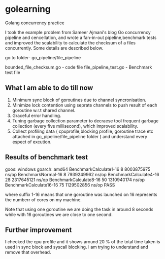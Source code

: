 # golearning

Golang concurrency practice

I took the example problem from Sameer Ajmani's blog Go concurrency pipeline and cencellation, and wrote a fan-in-out pipeline,benchmark tests and  improved the scalability to calculate the checksum of a files concurrently. Some details are described below.

go to  folder- go_pipeline/file_pipeline

bounded_file_checksum.go - code file
file_pipeline_test.go - Benchmark test file 

What I am able to do till now 
------------------------------------------
1. Minimum sync block of goroutines due to channel syncronisation.
2. Minimize lock contention using seprate channels to push result of each goroutine w.r.t shared channel.
3. Graceful error handling.
4. Tuning garbage collection parameter to decraese tool frequent garbage collection (every five millisecond), which improved scalability.
5. Collect profiling data ( cpuprofile,blocking profile, goroutine trace etc attached in go_pipeline/file_pipeline folder ) and understand every espect of excution. 

Results of benchmark test
------------------------------------------

goos: windows
goarch: amd64
BenchmarkCalculate1-16                 8        8003875975 ns/op
BenchmarkNormal-16                     8        7939249962 ns/op
BenchmarkCalculate4-16                28        2317645121 ns/op
BenchmarkCalculate8-16                50        1310940174 ns/op
BenchmarkCalculate16-16               75        1129502856 ns/op
PASS

where suffix 1-16 means that one goroutine was launched on 16 represents the numberr of cores on my machine.

Note that using one goroutine we are doing the task in around 8 seconds while with 16 goroutines we are close to one second.

Further improvement 
-------------------------------------------

I checked the cpu profile and it shows around 20 % of the total time taken is used in sync block and syscall blocking. I am trying to understand and remove that overhead.

